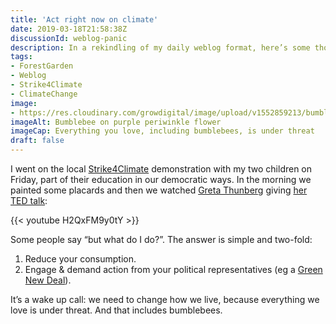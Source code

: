 ```yaml
---
title: 'Act right now on climate'
date: 2019-03-18T21:58:38Z
discussionId: weblog-panic
description: In a rekindling of my daily weblog format, here’s some thoughts about some really important things. 
tags: 
- ForestGarden
- Weblog
- Strike4Climate
- ClimateChange
image: 
- https://res.cloudinary.com/growdigital/image/upload/v1552859213/bumblebee-4ED5F504.jpg
imageAlt: Bumblebee on purple periwinkle flower
imageCap: Everything you love, including bumblebees, is under threat
draft: false
---
```


I went on the local [Strike4Climate](https://www.schoolstrike4climate.com) demonstration with my two children on Friday, part of their education in our democratic ways. In the morning we painted some placards and then we watched [Greta Thunberg](https://en.wikipedia.org/wiki/Greta_Thunberg) giving [her TED talk](https://www.ted.com/talks/greta_thunberg_the_disarming_case_to_act_right_now_on_climate/up-next):

{{< youtube H2QxFM9y0tY >}}

Some people say “but what do I do?”. The answer is simple and two-fold:

1. Reduce your consumption.
2. Engage & demand action from your political representatives (eg a [Green New Deal](https://en.wikipedia.org/wiki/Green_New_Deal)).

It’s a wake up call: we need to change how we live, because everything we love is under threat. And that includes bumblebees.
